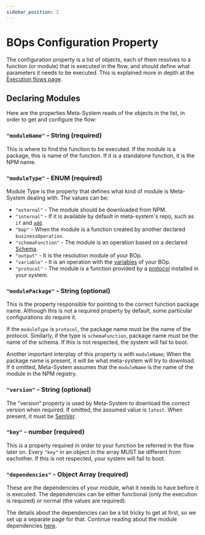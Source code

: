 ```yaml
---
sidebar_position: 2
---
```


# BOps Configuration Property
The configuration property is a list of objects, each of them resolves to a function (or module) that is executed in the flow, and should define what parameters it needs to be executed. This is explained more in depth at the [Execution flows page](../../architecture/flows).

## Declaring Modules
Here are the properties Meta-System reads of the objects in the list, in order to get and configure the flow:

### `"moduleName"` - String (required)
This is where to find the function to be executed. If the module is a package, this is name of the function. If it is a standalone function, it is the NPM name.

### `"moduleType"` - ENUM (required)
Module Type is the property that defines what kind of module is Meta-System dealing with. The values can be:
- `"external"` - The module should be downloaded from NPM.
- `"internal"` - If it is available by default in meta-system's repo, such as `if` and [`add`](../../functions/internal-functions/math/add).
- `"bop"` - When the module is a function created by another declared `businessOperation`.
- `"schemaFunction"` - The module is an operation based on a declared [Schema](../schema-config).
- `"output"` - It is the resolution module of your BOp.
- `"variable"` - It is an operation with the [variables](./bops#variables---single-parameter-type-required-array) of your BOp.
- `"protocol"` - The module is a function provided by a [protocol](../protocol-config) installed in your system.

### `"modulePackage"` - String (optional)
This is the property responsible for pointing to the correct function package name. Although this is not a required property by default, some particular configurations do require it.

If the `moduleType` is `protocol`, the package name must be the name of the protocol. Similarly, if the type is `schemaFunction`, package name must be the name of the schema. If this is not respected, the system will fail to boot.

Another important interplay of this property is with `moduleName`; When the package name is present, it will be what meta-system will try to download. If it omitted, Meta-System assumes that the `moduleName` is the name of the module in the NPM registry.

### `"version"` - String (optional)
The "version" property is used by Meta-System to download the correct version when required. If omitted, the assumed value is `latest`. When present, it must be [SemVer](https://semver.org/).

### `"key"` - number (required)
This is a property required in order to your function be referred in the flow later on. Every `"key"` in an object in the array MUST be different from eachother. If this is not respected, your system will fail to boot.

### `"dependencies"` - Object Array (required)
These are the dependencies of your module, what it needs to have before it is executed. The dependencies can be either functional (only the execution is required) or normal (the values are required).

The details about the dependencies can be a bit tricky to get at first, so we set up a separate page for that. Continue reading about the module dependencies [here](./dependencies).
